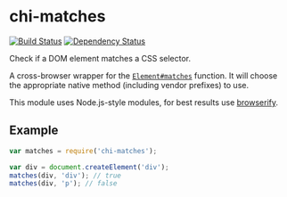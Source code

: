 # chi-matches

[![Build Status](https://travis-ci.org/conradz/chi-matches.png?branch=master)](https://travis-ci.org/conradz/chi-matches)
[![Dependency Status](https://gemnasium.com/conradz/chi-matches.png)](https://gemnasium.com/conradz/chi-matches)

Check if a DOM element matches a CSS selector.

A cross-browser wrapper for the
[`Element#matches`](https://developer.mozilla.org/en-US/docs/Web/API/Element.matches)
function. It will choose the appropriate native method (including vendor
prefixes) to use.

This module uses Node.js-style modules, for best results use
[browserify](https://github.com/substack/node-browserify).

## Example

```js
var matches = require('chi-matches');

var div = document.createElement('div');
matches(div, 'div'); // true
matches(div, 'p'); // false
```